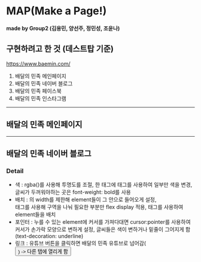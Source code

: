 # MAP(Make a Page!)
**made by Group2 (김용민, 양선주, 정민성, 조윤나)**
## 구현하려고 한 것 (데스트탑 기준)

https://www.baemin.com/

1. 배달의 민족 메인페이지
2. 배달의 민족 네이버 블로그
3. 배달의 민족 페이스북
4. 배달의 민족 인스타그램
---
## 배달의 민족 메인페이지
---
## 배달의 민족 네이버 블로그
### Detail
- 색 : rgba()를 사용해 투명도를 조절, 한 태그에 <span> 태그를 사용하여 일부만 색을 변경, 글씨가 두꺼워야하는 곳은 font-weight: bold를 사용
- 배치 : <body>의 width를 제한해 element들이 그 안으로 들어오게 설정, <div> 태그를 사용해 구역을 나눠 필요한 부분만 flex display 적용, <table> 태그를 사용하여 element들을 배치
- 포인터 : 누를 수 있는 element에 커서를 가져다대면 cursor:pointer를 사용하여 커서가 손가락 모양으로 변하게 설정, 글씨들은 색이 변하거나 밑줄이 그어지게 함(text-decoration: underline)
- 링크 : 유튜브 버튼을 클릭하면 배달의 민족 유튜브로 넘어감(<button type="button" onClick="window.open('링크')">) -> 다른 탭에 열리게 함
